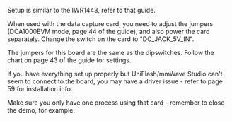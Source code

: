 Setup is similar to the IWR1443, refer to that guide.

When used with the data capture card, you need to adjust the jumpers (DCA1000EVM mode, page 44 of the guide), and also power the card separately. Change the switch on the card to "DC_JACK_5V_IN".

The jumpers for this board are the same as the dipswitches. Follow the chart on page 43 of the guide for settings. 

If you have everything set up properly but UniFlash/mmWave Studio can't seem to connect to the board, you may have a driver issue - refer to page 59 for installation info.

Make sure you only have one process using that card - remember to close the demo, for example.
